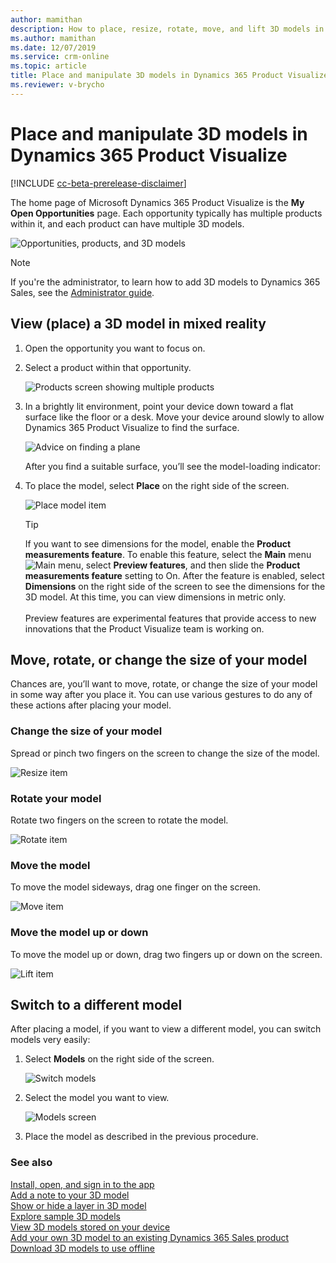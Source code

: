 ```yaml
---
author: mamithan
description: How to place, resize, rotate, move, and lift 3D models in Dynamics 365 Product Visualize
ms.author: mamithan
ms.date: 12/07/2019
ms.service: crm-online
ms.topic: article
title: Place and manipulate 3D models in Dynamics 365 Product Visualize
ms.reviewer: v-brycho
---
```


# Place and manipulate 3D models in Dynamics 365 Product Visualize

[!INCLUDE [cc-beta-prerelease-disclaimer](../includes/cc-beta-prerelease-disclaimer.md)]

The home page of Microsoft Dynamics 365 Product Visualize is the **My Open Opportunities** page. Each opportunity typically has multiple products within it, and each product can have multiple 3D models. 

![Opportunities, products, and 3D models](media/manipulating-3D-models.PNG "Opportunities, products, and 3D models")

> [!NOTE]
> If you're the administrator, to learn how to add 3D models to Dynamics 365 Sales, see the [Administrator guide](admin-guide.md).

## View (place) a 3D model in mixed reality 

1.	Open the opportunity you want to focus on.

2.	Select a product within that opportunity.

    ![Products screen showing multiple products](media/products-screen.PNG "Products screen showing multiple products")
    
3.	In a brightly lit environment, point your device down toward a flat surface like the floor or a desk. Move your device around slowly to allow Dynamics 365 Product Visualize to find the surface. 

    ![Advice on finding a plane](media/find-plane.PNG "Advice on finding a plane")

    After you find a suitable surface, you’ll see the model-loading indicator:
      
4.  To place the model, select **Place** on the right side of the screen.

    ![Place model item](media/place-model.PNG "Place model item")
    
    >[!TIP]
    >If you want to see dimensions for the model, enable the **Product measurements feature**. To enable this feature, select the **Main** menu ![Main menu](media/hamburger-icon.png "Main menu"), select **Preview features**, and then slide the **Product measurements feature** setting to On. After the feature is enabled, select **Dimensions** on the right side of the screen to see the dimensions for the 3D model. At this time, you can view dimensions in metric only.<br><br>Preview features are experimental features that provide access to new innovations that the Product Visualize team is working on.  

## Move, rotate, or change the size of your model

Chances are, you’ll want to move, rotate, or change the size of your model in some way after you place it. You can use various gestures to do any of these actions after placing your model.

### Change the size of your model

Spread or pinch two fingers on the screen to change the size of the model. 

![Resize item](media/resize.png "Resize item")

### Rotate your model  

Rotate two fingers on the screen to rotate the model.

![Rotate item](media/rotate.png "Rotate item")

### Move the model

To move the model sideways, drag one finger on the screen.

![Move item](media/move.png "Move item")

### Move the model up or down

To move the model up or down, drag two fingers up or down on the screen.

![Lift item](media/lift.png "Lift item")

## Switch to a different model

After placing a model, if you want to view a different model, you can switch models very easily:

1.	Select **Models** on the right side of the screen.

    ![Switch models](media/select-models.PNG "Switch models")
 
2.	Select the model you want to view.

    ![Models screen](media/3D-models.png "Models screen")
 
3.	Place the model as described in the previous procedure.  

### See also

[Install, open, and sign in to the app](sign-in.md)<br>
[Add a note to your 3D model](add-note.md)<br>
[Show or hide a layer in 3D model](layers.md)<br>
[Explore sample 3D models](add-model.md)<br>
[View 3D models stored on your device](browse-models.md)<br>
[Add your own 3D model to an existing Dynamics 365 Sales product](add-model.md)<br>
[Download 3D models to use offline](download-models.md)

